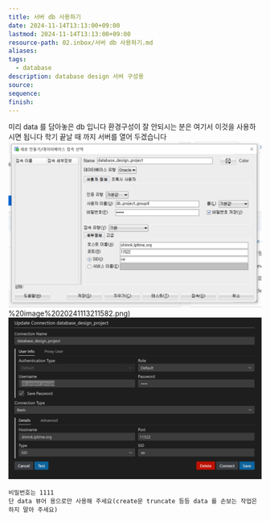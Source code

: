 ```yaml
---
title: 서버 db 사용하기
date: 2024-11-14T13:13:00+09:00
lastmod: 2024-11-14T13:13:00+09:00
resource-path: 02.inbox/서버 db 사용하기.md
aliases: 
tags:
  - database
description: database design 서버 구성용
source: 
sequence: 
finish: 
---
```

미리 data 를 담아놓은 db 입니다
환경구성이 잘 안되시는 분은 여기서 이것을 사용하시면 됩니다
학기 끝날 때 까지 서버를 열어 두겠습니다
![](../08.media/20241113211582.png)%20image%2020241113211582.png)
![Pasted image 20241113211588](../08.media/20241113211588.png)
```
비밀번호는 1111
단 data 뷰어 용으로만 사용해 주세요(create문 truncate 등등 data 를 손보는 작업은 하지 말아 주세요)
```
